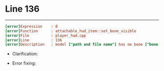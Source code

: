 # Line 136

___

```ini
[error]Expression    : 0
[error]Function      : attachable_hud_item::set_bone_visible
[error]File          : player_hud.cpp
[error]Line          : 136
[error]Description   : model ["path and file name"] has no bone ["bone name"]

```

- Clarification:

- Error fixing:
